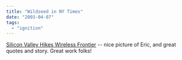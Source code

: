 ```yaml
---
title: "Wildseed in NY Times"
date: "2003-04-07"
tags: 
  - "ignition"
---
```


[Silicon Valley Hikes Wireless Frontier](http://www.nytimes.com/2003/04/07/technology/07CELL.html?th "Silicon Valley Hikes Wireless Frontier") -- nice picture of Eric, and great quotes and story. Great work folks!
